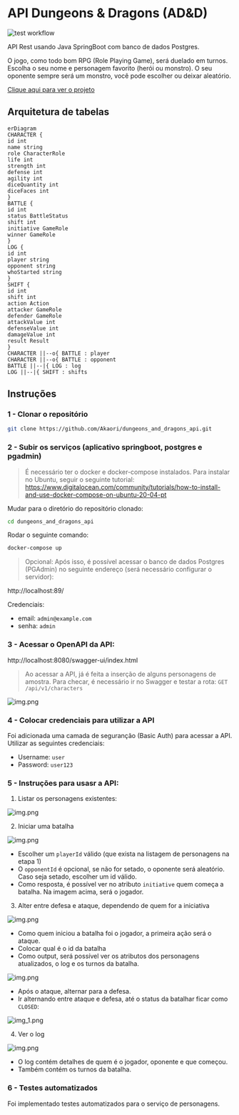 # API Dungeons & Dragons (AD&D)

![test workflow](https://github.com/Akaori/dungeons_and_dragons_api/actions/workflows/test.yml/badge.svg)

API Rest usando Java SpringBoot com banco de dados Postgres.

O jogo, como todo bom RPG (Role Playing Game), será duelado em turnos.
Escolha o seu nome e personagem favorito (herói ou monstro).
O seu oponente sempre será um monstro, você pode escolher ou deixar aleatório.


[Clique aqui para ver o projeto](https://github.com/users/Akaori/projects/2/views/2)


## Arquitetura de tabelas

```mermaid
erDiagram
CHARACTER {
id int
name string
role CharacterRole
life int
strength int
defense int
agility int
diceQuantity int
diceFaces int
}
BATTLE {
id int
status BattleStatus
shift int
initiative GameRole
winner GameRole
}
LOG {
id int
player string
opponent string
whoStarted string
}
SHIFT {
id int
shift int
action Action
attacker GameRole
defender GameRole
attackValue int
defenseValue int
damageValue int
result Result
}
CHARACTER ||--o{ BATTLE : player 
CHARACTER ||--o{ BATTLE : opponent 
BATTLE ||--|{ LOG : log 
LOG ||--|{ SHIFT : shifts
```

## Instruções

### 1 - Clonar o repositório

```bash
git clone https://github.com/Akaori/dungeons_and_dragons_api.git
```

### 2 - Subir os serviços (aplicativo springboot, postgres e pgadmin)
> É necessário ter o docker e docker-compose instalados. Para instalar no Ubuntu, seguir o seguinte tutorial: 
> https://www.digitalocean.com/community/tutorials/how-to-install-and-use-docker-compose-on-ubuntu-20-04-pt

Mudar para o diretório do repositório clonado:

```bash
cd dungeons_and_dragons_api
```


Rodar o seguinte comando:

```bash
docker-compose up
```

> Opcional: Após isso, é possível acessar o banco de dados Postgres (PGAdmin) no seguinte endereço (será necessário configurar o servidor):

http://localhost:89/

Credenciais:

- email: `admin@example.com`
- senha: `admin`


### 3 - Acessar o OpenAPI da API:

http://localhost:8080/swagger-ui/index.html

> Ao acessar a API, já é feita a inserção de alguns personagens de amostra. Para checar, é necessário ir no Swagger e testar a rota: `GET /api/v1/characters`

![img.png](images/openapi.png)

### 4 - Colocar credenciais para utilizar a API

Foi adicionada uma camada de seguranção (Basic Auth) para acessar a API. Utilizar as seguintes credenciais:

- Username: `user`
- Password: `user123`

### 5 - Instruções para usasr a API:

1. Listar os personagens existentes:

![img.png](images/characters.png)

2. Iniciar uma batalha

![img.png](images/battle.png)

- Escolher um `playerId` válido (que exista na listagem de personagens na etapa 1)
- O `opponentId` é opcional, se não for setado, o oponente será aleatório. Caso seja setado, escolher um id válido.
- Como resposta, é possível ver no atributo `initiative` quem começa a batalha. Na imagem acima, será o jogador.

3. Alter entre defesa e ataque, dependendo de quem for a iniciativa

![img.png](images/attack.png)

- Como quem iniciou a batalha foi o jogador, a primeira ação será o ataque.
- Colocar qual é o id da batalha
- Como output, será possível ver os atributos dos personagens atualizados, o log e os turnos da batalha.

![img.png](images/defense.png)

- Após o ataque, alternar para a defesa.
- Ir alternando entre ataque e defesa, até o status da batalhar ficar como `CLOSED`:

![img_1.png](images/closed.png)

4. Ver o log

![img.png](images/log.png)

- O log contém detalhes de quem é o jogador, oponente e que começou.
- Também contém os turnos da batalha.


### 6 - Testes automatizados

Foi implementado testes automatizados para o serviço de personagens.